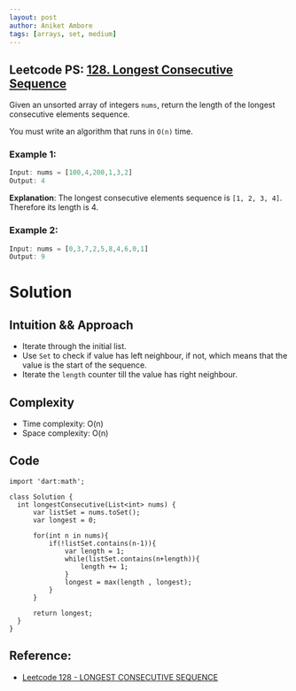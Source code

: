 ```yaml
---
layout: post
author: Aniket Ambore
tags: [arrays, set, medium]
---
```


## Leetcode PS: [128. Longest Consecutive Sequence](https://leetcode.com/problems/longest-consecutive-sequence/description/)

Given an unsorted array of integers `nums`, return the length of the longest consecutive elements sequence.

You must write an algorithm that runs in `O(n)` time.

### Example 1:

```dart
Input: nums = [100,4,200,1,3,2]
Output: 4
```

**Explanation**: The longest consecutive elements sequence is `[1, 2, 3, 4]`. Therefore its length is 4.

### Example 2:

```dart
Input: nums = [0,3,7,2,5,8,4,6,0,1]
Output: 9
```

# Solution

## Intuition && Approach
- Iterate through the initial list.
- Use `Set` to check if value has left neighbour, if not, which means that the value is the start of the sequence.
- Iterate the `length` counter till the value has right neighbour.

## Complexity
- Time complexity: O(n)
- Space complexity: O(n)

## Code
```
import 'dart:math';

class Solution {
  int longestConsecutive(List<int> nums) {
      var listSet = nums.toSet();
      var longest = 0;

      for(int n in nums){
          if(!listSet.contains(n-1)){
              var length = 1;
              while(listSet.contains(n+length)){
                  length += 1;
              }
              longest = max(length , longest);
          }
      }

      return longest;
  }
}
```

## Reference:
- [Leetcode 128 - LONGEST CONSECUTIVE SEQUENCE](https://www.youtube.com/watch?v=P6RZZMu_maU)